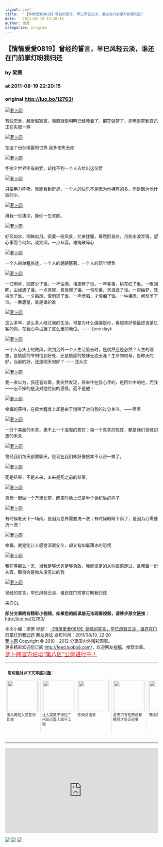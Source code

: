 ```yaml
---
layout: post
title:  "【情情爱爱0819】曾经的誓言，早已风轻云淡，谁还在门前掌灯盼我归还"
date:   2011-08-19 22:20:15
author: 梁萧
categories: program
---
```


## 【情情爱爱0819】曾经的誓言，早已风轻云淡，谁还在门前掌灯盼我归还
### by 梁萧
### at 2011-08-19 22:20:15
### original <http://luo.bo/12763/>

<p><a title="萝卜网" href="http://dulei.si/files/2011/08/18/7c2c9b18724b028b7820fa760a10a95e.jpg"><img title="萝卜网" src="http://dulei.si/files/2011/08/18/7c2c9b18724b028b7820fa760a10a95e.jpg" alt="萝卜网" border="0"></a></p><p>有些恋爱，越爱越寂寞，简直就像明明已经睡着了、都在做梦了，却老是梦到自己正在失眠一样<span></span></p><p><a title="萝卜网" href="http://dulei.si/files/2011/08/18/1adce973e4327a9861db6702bac0fe25.jpg"><img title="萝卜网" src="http://dulei.si/files/2011/08/18/1adce973e4327a9861db6702bac0fe25.jpg" alt="萝卜网" border="0"></a></p><p>在这个纷杂喧嚣的世界 我多怕失去你</p><p><a title="萝卜网" href="http://dulei.si/files/2011/08/18/37df3b721c50a028a81f6801f9da972c.jpg"><img title="萝卜网" src="http://dulei.si/files/2011/08/18/37df3b721c50a028a81f6801f9da972c.jpg" alt="萝卜网" border="0"></a></p><p>怀揣全世界所有的爱，却找不到一个人去给出这份爱</p><p><a title="萝卜网" href="http://dulei.si/files/2011/08/18/0dd9ea78cb4e46759bbf14531aa12b0d.jpg"><img title="萝卜网" src="http://dulei.si/files/2011/08/18/0dd9ea78cb4e46759bbf14531aa12b0d.jpg" alt="萝卜网" border="0"></a></p><p>只要用力呼吸，就能看到奇迹，一个人的快乐不是因为他拥有的多，而是因为他计较的少。</p><p><a title="萝卜网" href="http://dulei.si/files/2011/08/18/90949faaab7b8c605f9981913e342f64.jpg"><img title="萝卜网" src="http://dulei.si/files/2011/08/18/90949faaab7b8c605f9981913e342f64.jpg" alt="萝卜网" border="0"></a></p><p>用我一世凄凉，换你一生欢颜。</p><p><a title="萝卜网" href="http://dulei.si/files/2011/08/18/3bef64ca86ef1bce1badd45a6cc6528f.jpg"><img title="萝卜网" src="http://dulei.si/files/2011/08/18/3bef64ca86ef1bce1badd45a6cc6528f.jpg" alt="萝卜网" border="0"></a></p><p>好风如水，明眸似月。寂寞一段风景，忆来犹馨。蓦然回首处，月影水波弄情，望心事而今何如。谈笑间，一点从容，难掩破碎心</p><p><a title="萝卜网" href="http://dulei.si/files/2011/08/18/fa789e51b8399c71af5a680525c2c181.jpg"><img title="萝卜网" src="http://dulei.si/files/2011/08/18/fa789e51b8399c71af5a680525c2c181.jpg" alt="萝卜网" border="0"></a></p><p>一个人的单程旅途，一个人的朝朝暮暮，一个人的韶华倾负</p><p><a title="萝卜网" href="http://dulei.si/files/2011/08/18/dc5aa3c6c56762aadd22708fcfe6869b.jpg"><img title="萝卜网" src="http://dulei.si/files/2011/08/18/dc5aa3c6c56762aadd22708fcfe6869b.jpg" alt="萝卜网" border="0"></a></p><p>一江明月，回首少了谁。一杯浊酒，相逢醉了谁。一年春事，桃花红了谁。一眼回眸，尘缘遇了谁。一点灵犀，真情赠了谁。一句珍重，天涯送了谁。一帘幽梦，凭栏念了谁。一夕霜风，雪雨遣了谁。一声低唱，才情痴了谁。一种相思，闲愁予了谁。一番思量，谁是谁的谁</p><p><a title="萝卜网" href="http://dulei.si/files/2011/08/18/78b32b4fd02a89fecb2aeb7e47b830f7.jpg"><img title="萝卜网" src="http://dulei.si/files/2011/08/18/78b32b4fd02a89fecb2aeb7e47b830f7.jpg" alt="萝卜网" border="0"></a></p><p>这么多年，这么多人经过我的生活，可是为什么偏偏是你，看起来好像最应该是过客的你，在我心中占据了这么重的地位。----《one day》</p><p><a title="萝卜网" href="http://dulei.si/files/2011/08/18/ad6fb0485978499c4ab504ffd09256a8.jpg"><img title="萝卜网" src="http://dulei.si/files/2011/08/18/ad6fb0485978499c4ab504ffd09256a8.jpg" alt="萝卜网" border="0"></a></p><p>一个人心头上的微风，吹到另外一个人生活里去时，是偶然还是必然？人生的理想，是情感的节制恰到好处，还是情感的放肆无边无涯？生命的取与，是昨天的好，当前的好，还是明天的好？ ---- 沈从文</p><p><a title="萝卜网" href="http://dulei.si/files/2011/08/18/2d801f0078d8c32ef2cbce170acf9e4a.jpg"><img title="萝卜网" src="http://dulei.si/files/2011/08/18/2d801f0078d8c32ef2cbce170acf9e4a.jpg" alt="萝卜网" border="0"></a></p><p>我一直以为，我还喜欢着，我突然发现，原来住在我心里的，是回忆中的他，而我——忘不掉的是我对他付出的感情，而不是他！</p><p><a title="萝卜网" href="http://dulei.si/files/2011/08/18/5fbc3ef2ac535538faa1efdcc47459d9.jpg"><img title="萝卜网" src="http://dulei.si/files/2011/08/18/5fbc3ef2ac535538faa1efdcc47459d9.jpg" alt="萝卜网" border="0"></a></p><p>幸福的获得，在极大程度上却是由于消除了对自我的过分关注。——罗素</p><p><a title="萝卜网" href="http://dulei.si/files/2011/08/18/0fcfb37ba76316c7bf702c6123715f4d.jpg"><img title="萝卜网" src="http://dulei.si/files/2011/08/18/0fcfb37ba76316c7bf702c6123715f4d.jpg" alt="萝卜网" border="0"></a></p><p>一万个美丽的未来，抵不上一个温暖的现在；每一个真实的现在，都是我们曾经幻想的未来</p><p><a title="萝卜网" href="http://dulei.si/files/2011/08/18/49eb692e6a7055e11a97798b30699ee7.jpg"><img title="萝卜网" src="http://dulei.si/files/2011/08/18/49eb692e6a7055e11a97798b30699ee7.jpg" alt="萝卜网" border="0"></a></p><p>曾经我们每天都要聊天，但现在我们却好像根本不认识一样了。</p><p><a title="萝卜网" href="http://dulei.si/files/2011/08/18/ad48be4f7884ed0af348dad0ef626622.jpg"><img title="萝卜网" src="http://dulei.si/files/2011/08/18/ad48be4f7884ed0af348dad0ef626622.jpg" alt="萝卜网" border="0"></a></p><p>死是结果，不是未来，未来是死之前的结果。</p><p><a title="萝卜网" href="http://dulei.si/files/2011/08/18/922e3b16eae76acce7f9fb3ab02fe1e2.jpg"><img title="萝卜网" src="http://dulei.si/files/2011/08/18/922e3b16eae76acce7f9fb3ab02fe1e2.jpg" alt="萝卜网" border="0"></a></p><p>真想一起做一个万里长梦，醒来时脸上已是半个世纪后的样子</p><p><a title="萝卜网" href="http://dulei.si/files/2011/08/18/7467f63b6c22f156d14132d1fe5e544c.jpg"><img title="萝卜网" src="http://dulei.si/files/2011/08/18/7467f63b6c22f156d14132d1fe5e544c.jpg" alt="萝卜网" border="0"></a></p><p>有时候老天下一场雨，是因为世界需要洗一洗；有时候眼睛下雨了，是因为心需要洗一洗！</p><p><a title="萝卜网" href="http://dulei.si/files/2011/08/18/cb2ec417fc6266d0fdc38d68455918c6.jpg"><img title="萝卜网" src="http://dulei.si/files/2011/08/18/cb2ec417fc6266d0fdc38d68455918c6.jpg" alt="萝卜网" border="0"></a></p><p>幸福，就是能让人感觉温暖安全，却又有如屡薄冰的恐慌</p><p><a title="萝卜网" href="http://dulei.si/files/2011/08/18/96ed1f7132cebfb50675835548222c58.jpg"><img title="萝卜网" src="http://dulei.si/files/2011/08/18/96ed1f7132cebfb50675835548222c58.jpg" alt="萝卜网" border="0"></a></p><p>我在等那么一天，当我足够优秀足够勇敢，我能坚定的从你面前走过，且带着一份从容，那将会是你从没见过的我</p><p><a title="萝卜网" href="http://dulei.si/files/2011/08/18/6eb9ca518b3fb0a6344936ff965dfdab.jpg"><img title="萝卜网" src="http://dulei.si/files/2011/08/18/6eb9ca518b3fb0a6344936ff965dfdab.jpg" alt="萝卜网" border="0"></a></p><p>曾经的誓言，早已风轻云淡，谁还在门前掌灯盼我归还</p><p>来自CL</p><p><strong>部分文章附有精彩小视频，如果您的阅读器无法观看视频，请移步原文链接：</strong> <a href="http://luo.bo/12763/" title="【情情爱爱0819】曾经的誓言，早已风轻云淡，谁还在门前掌灯盼我归还">http://luo.bo/12763/</a></p> 本文小编：梁萧 标题： <a href="http://luo.bo/12763/" title="【情情爱爱0819】曾经的誓言，早已风轻云淡，谁还在门前掌灯盼我归还">【情情爱爱0819】曾经的誓言，早已风轻云淡，谁还在门前掌灯盼我归还</a> <a href="http://luo.bo/12763/#comments" title="to the comments">网友评论</a> 发布时间：2011/08/19, 22:20 <br> <a href="http://luo.bo/" title="萝卜网 - 人人都是艺术家">萝卜网</a> Copyright ©   2010 - 2012 分享国内外精彩网事。<br> 更多精彩欢迎您订阅 <a href="http://feed.luobo8.com/">http://feed.luobo8.com/</a>，欢迎网友<a href="http://luo.bo/delivery/">投稿</a>、推荐文章。<br> <a href="http://luo.bo/8888/"><font color="red" size="4">萝卜网官方论坛“第八区”公测进行中！</font></a><br><table cellspacing="0" cellpadding="3" border="0" style="clear:both"><tr><td colspan="5"><b><font size="-1" style="display:block!important;padding:20px 0 5px!important">您可能对以下文章感兴趣：</font></b></td></tr><tr><td width="106" valign="top" style="padding:5px!important;margin:0!important"> <a title="国共两党入党誓词比较" style="text-decoration:none!important" href="http://app.wumii.com/ext/redirect.htm?url=http%3A%2F%2Fluo.bo%2F6972%2F&amp;from=http%3A%2F%2Fluo.bo%2F12763%2F"> <img style="margin:0!important;padding:2px!important;border:1px solid #dddddd!important;width:100px!important;height:100px!important" src="http://static.wumii.com/site_images/2011/04/27/5568434.jpg" width="100px" height="100px"><br> <font size="-1" color="#333333" style="display:block!important;line-height:15px!important;width:106px!important;font:12px/15px arial!important;height:60px!important;margin:3px 0 0 0!important;padding:0!important;overflow:hidden!important">国共两党入党誓词比较</font> </a></td><td width="106" valign="top" style="padding:5px!important;margin:0!important;border-left:1px solid #dddddd!important"> <a title="让人哭笑不得的广州亚运雷人面子工程" style="text-decoration:none!important" href="http://app.wumii.com/ext/redirect.htm?url=http%3A%2F%2Fluo.bo%2F2310%2F&amp;from=http%3A%2F%2Fluo.bo%2F12763%2F"> <img style="margin:0!important;padding:2px!important;border:1px solid #dddddd!important;width:100px!important;height:100px!important" src="http://static.wumii.com/site_images/2010/11/05/928033.jpg" width="100px" height="100px"><br> <font size="-1" color="#333333" style="display:block!important;line-height:15px!important;width:106px!important;font:12px/15px arial!important;height:60px!important;margin:3px 0 0 0!important;padding:0!important;overflow:hidden!important">让人哭笑不得的广州亚运雷人面子工程</font> </a></td><td width="106" valign="top" style="padding:5px!important;margin:0!important;border-left:1px solid #dddddd!important"> <a title="陈绮贞语录" style="text-decoration:none!important" href="http://app.wumii.com/ext/redirect.htm?url=http%3A%2F%2Fluo.bo%2F624%2F&amp;from=http%3A%2F%2Fluo.bo%2F12763%2F"> <img style="margin:0!important;padding:2px!important;border:1px solid #dddddd!important;width:100px!important;height:100px!important" src="http://static.wumii.com/site_images/2011/08/09/653564.jpg" width="100px" height="100px"><br> <font size="-1" color="#333333" style="display:block!important;line-height:15px!important;width:106px!important;font:12px/15px arial!important;height:60px!important;margin:3px 0 0 0!important;padding:0!important;overflow:hidden!important">陈绮贞语录</font> </a></td><td width="106" valign="top" style="padding:5px!important;margin:0!important;border-left:1px solid #dddddd!important"> <a title="夏天只有吃西瓜和睡觉才是正经事" style="text-decoration:none!important" href="http://app.wumii.com/ext/redirect.htm?url=http%3A%2F%2Fluo.bo%2F8338%2F&amp;from=http%3A%2F%2Fluo.bo%2F12763%2F"> <img style="margin:0!important;padding:2px!important;border:1px solid #dddddd!important;width:100px!important;height:100px!important" src="http://static.wumii.com/site_images/2011/07/07/8818481.jpg" width="100px" height="100px"><br> <font size="-1" color="#333333" style="display:block!important;line-height:15px!important;width:106px!important;font:12px/15px arial!important;height:60px!important;margin:3px 0 0 0!important;padding:0!important;overflow:hidden!important">夏天只有吃西瓜和睡觉才是正经事</font> </a></td><td width="106" valign="top" style="padding:5px!important;margin:0!important;border-left:1px solid #dddddd!important"> <a title="清纯来自于民间" style="text-decoration:none!important" href="http://app.wumii.com/ext/redirect.htm?url=http%3A%2F%2Fluo.bo%2F10628%2F&amp;from=http%3A%2F%2Fluo.bo%2F12763%2F"> <img style="margin:0!important;padding:2px!important;border:1px solid #dddddd!important;width:100px!important;height:100px!important" src="http://static.wumii.com/site_images/2011/07/05/16224002.jpg" width="100px" height="100px"><br> <font size="-1" color="#333333" style="display:block!important;line-height:15px!important;width:106px!important;font:12px/15px arial!important;height:60px!important;margin:3px 0 0 0!important;padding:0!important;overflow:hidden!important">清纯来自于民间</font> </a></td></tr><tr><td colspan="5" align="right"> <a style="text-decoration:none!important" href="http://www.wumii.com/widget/relatedItems.htm" title="无觅相关文章插件"> <font size="-1" color="#bbbbbb" style="display:block!important;font-family:arial!important;padding:5px 0!important;font-size:12px!important;color:#bbb!important">无觅</font> </a></td></tr></table><p><iframe src="http://feedads.g.doubleclick.net/~ah/f/7sv1ooo89v8jfelhdjk8plpa64/300/250?ca=1&amp;fh=280#http%3A%2F%2Fluo.bo%2F12763%2F" width="100%" height="280" frameborder="0" scrolling="no" marginwidth="0" marginheight="0"></iframe></p><div>
<a href="http://feeds.feedburner.com/~ff/tamd?a=5bhwtAz-GmA:tfHoy7MAhdo:yIl2AUoC8zA"><img src="http://feeds.feedburner.com/~ff/tamd?d=yIl2AUoC8zA" border="0"></a> <a href="http://feeds.feedburner.com/~ff/tamd?a=5bhwtAz-GmA:tfHoy7MAhdo:qj6IDK7rITs"><img src="http://feeds.feedburner.com/~ff/tamd?d=qj6IDK7rITs" border="0"></a> <a href="http://feeds.feedburner.com/~ff/tamd?a=5bhwtAz-GmA:tfHoy7MAhdo:-BTjWOF_DHI"><img src="http://feeds.feedburner.com/~ff/tamd?i=5bhwtAz-GmA:tfHoy7MAhdo:-BTjWOF_DHI" border="0"></a>
</div>